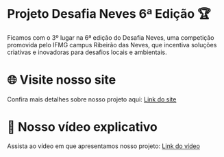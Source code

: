 <h1>Projeto Desafia Neves 6ª Edição 🏆</h1>

Ficamos com o 3º lugar na 6ª edição do Desafia Neves, uma competição promovida pelo IFMG campus Ribeirão das Neves, que incentiva soluções criativas e inovadoras para desafios locais e ambientais.

<h1>🌐 Visite nosso site</h1>

Confira mais detalhes sobre nosso projeto aqui:
<a href="https://carlajhenifermorais.github.io/DesafiaNeves/">Link do site<a>

<h1>🎥 Nosso vídeo explicativo</h1>

Assista ao vídeo em que apresentamos nosso projeto:
<a href="https://youtu.be/BLSnn61Bt1Q?si=G8Jt-1C0WJIZQiSN">Link do vídeo<a>
